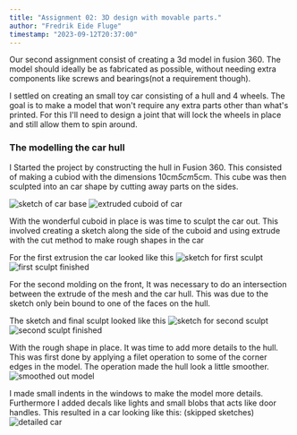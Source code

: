 ```yaml
---
title: "Assignment 02: 3D design with movable parts."
author: "Fredrik Eide Fluge"
timestamp: "2023-09-12T20:37:00"
---
```


Our second assignment consist of creating a 3d model in fusion 360. The model should ideally be as fabricated as possible, without needing extra components like screws and bearings(not a requirement though).

I settled on creating an small toy car consisting of a hull and 4 wheels. The goal is to make a model that won't require any extra parts other than what's printed. For this I'll need to design a joint that will lock the wheels in place and still allow them to spin around. 

### The modelling the car hull
I Started the project by constructing the hull in Fusion 360. This consisted of making a cubiod with the dimensions 10cm*5cm*5cm. This cube was then sculpted into an car shape by cutting away parts on the sides.

<img src="images/assignment02/car-sketch-1.png" alt="sketch of car base"/>
<img src="images/assignment02/car-sketch-2.png" alt="extruded cuboid of car"/>

With the wonderful cuboid in place is was time to sculpt the car out. This involved creating a sketch along the side of the cuboid and using extrude with the cut method to make rough shapes in the car

For the first extrusion the car looked like this
<img src="images/assignment02/car-sketch-3.png" alt="sketch for first sculpt">
<img src="images/assignment02/car-sketch-4.png" alt="first sculpt finished">

For the second molding on the front, It was necessary to do an intersection between the extrude of the mesh and the car hull. This was due to the sketch only bein bound to one of the faces on the hull.

The sketch and final sculpt looked like this
<img src="images/assignment02/car-sketch-5.png" alt="sketch for second sculpt">
<img src="images/assignment02/car-sketch-6.png" alt="second sculpt finished">

With the rough shape in place. It was time to add more details to the hull. This was first done by applying a filet operation to some of the corner edges in the model. The operation made the hull look a little smoother.
<img src="images/assignment02/car-sketch-7.png" alt="smoothed out model">

I made small indents in the windows to make the model more details. Furthermore I added decals like lights and small blobs that acts like door handles.
This resulted in a car looking like this: (skipped sketches)
<img src="images/assignment02/car-sketch-8.png" alt="detailed car">

